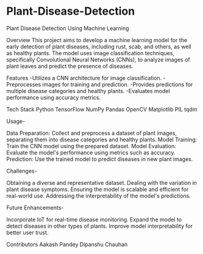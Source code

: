 # Plant-Disease-Detection

Plant Disease Detection Using Machine Learning

Overview
This project aims to develop a machine learning model for the early detection of plant diseases, including rust, scab, and others, as well as healthy plants. 
The model uses image classification techniques, specifically Convolutional Neural Networks (CNNs), to analyze images of plant leaves and predict the presence of diseases.

Features
-Utilizes a CNN architecture for image classification.
-Preprocesses images for training and prediction.
-Provides predictions for multiple disease categories and healthy plants.
-Evaluates model performance using accuracy metrics.

Tech Stack
Python
TensorFlow
NumPy
Pandas
OpenCV
Matplotlib
PIL
tqdm

Usage-

Data Preparation: Collect and preprocess a dataset of plant images, separating them into disease categories and healthy plants.
Model Training: Train the CNN model using the prepared dataset.
Model Evaluation: Evaluate the model's performance using metrics such as accuracy.
Prediction: Use the trained model to predict diseases in new plant images.

Challenges-

Obtaining a diverse and representative dataset.
Dealing with the variation in plant disease symptoms.
Ensuring the model is scalable and efficient for real-world use.
Addressing the interpretability of the model's predictions.

Future Enhancements-

Incorporate IoT for real-time disease monitoring.
Expand the model to detect diseases in other types of plants.
Improve model interpretability for better user trust.

Contributors
Aakash Pandey
Dipanshu Chauhan
